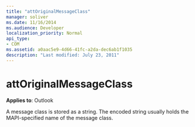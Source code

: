 ```yaml
---
title: "attOriginalMessageClass"
manager: soliver
ms.date: 11/16/2014
ms.audience: Developer
localization_priority: Normal
api_type:
- COM
ms.assetid: a0aac5e9-4d66-41fc-a2da-dec6ab1f1035
description: "Last modified: July 23, 2011"
---
```


# attOriginalMessageClass

**Applies to**: Outlook 
  
A message class is stored as a string. The encoded string usually holds the MAPI-specified name of the message class.
  

